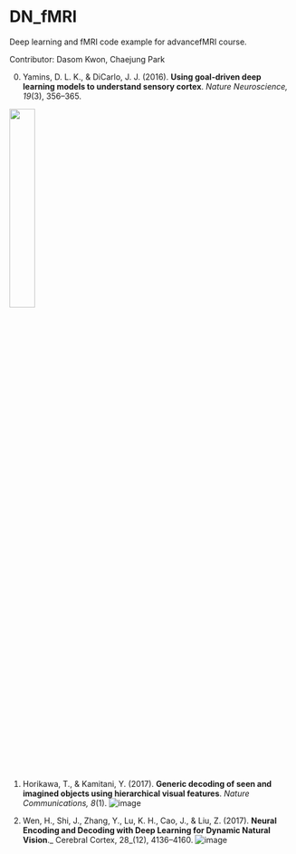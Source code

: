 # DN_fMRI
Deep learning and fMRI code example for advancefMRI course.

Contributor: Dasom Kwon, Chaejung Park

0. Yamins, D. L. K., & DiCarlo, J. J. (2016). **Using goal-driven deep learning models to understand sensory cortex**. _Nature Neuroscience, 19_(3), 356–365. 
<img src="https://user-images.githubusercontent.com/40881582/136917263-d48b08f1-85eb-4ecc-9070-3266afe58ee5.png" width="30%" height="30%">

1. Horikawa, T., & Kamitani, Y. (2017). **Generic decoding of seen and imagined objects using hierarchical visual features**. _Nature Communications, 8_(1).
![image](https://user-images.githubusercontent.com/40881582/136917305-d7968e3d-9180-4309-8f67-c9029c71c325.png)


2. Wen, H., Shi, J., Zhang, Y., Lu, K. H., Cao, J., & Liu, Z. (2017). **Neural Encoding and Decoding with Deep Learning for Dynamic Natural Vision**._ Cerebral Cortex, 28_(12), 4136–4160.
![image](https://user-images.githubusercontent.com/40881582/136917333-729457e8-a3a3-4548-810c-5ce91edac9d9.png)

